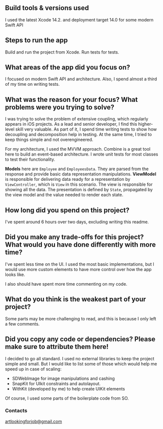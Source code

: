 ## Build tools & versions used
I used the latest Xcode 14.2.
and deployment target 14.0 for some modern Swift API

## Steps to run the app
Build and run the project from Xcode.
Run tests for tests.

## What areas of the app did you focus on?
I focused on modern Swift API and architecture. Also, I spend almost a third of my time on writing tests.

## What was the reason for your focus? What problems were you trying to solve?
I was trying to solve the problem of extensive coupling, which regularly appears in iOS projects. As a lead and senior developer, I find this higher-level skill very valuable. As part of it, I spend time writing tests to show how decoupling and decomposition help in testing. At the same time, I tried to keep things simple and not overengineered.

For my architecture, I used the MVVM approach. Combine is a great tool here to build an event-based architecture. 
I wrote unit tests for most classes to test their functionality.

**Models** here are `Employee` and `EmployeesData`. They are parsed from the response and provide basic data representation manipulations.
**ViewModel** is responsible for delivering data ready for a representation by `ViewController`, which is `View` in this scenario. The view is responsible for showing all the data. The presentation is defined by `State`, propagated by the view model and the value needed to render each state.

## How long did you spend on this project?
I've spent around 6 hours over two days, excluding writing this readme.

## Did you make any trade-offs for this project? What would you have done differently with more time?
I've spent less time on the UI. I used the most basic implementations, but I would use more custom elements to have more control over how the app looks like.

I also should have spent more time commenting on my code.

## What do you think is the weakest part of your project?
Some parts may be more challenging to read, and this is because I only left a few comments.

## Did you copy any code or dependencies? Please make sure to attribute them here!
I decided to go all standard. I used no external libraries to keep the project simple and small. But I would like to list some of those which would help me speed up in case of scaling:
- SDWebImage for image manipulations and cashing
- SnapKit for UIkit constraints and autolayout.
- WithKit (developed by me) to help create UIKit elements

Of course, I used some parts of the boilerplate code from SO.

### Contacts

artlookingforjob@gmail.com
